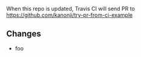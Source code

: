 When this repo is updated, Travis CI will send PR to https://github.com/kanonji/try-pr-from-ci-example

## Changes

* foo

